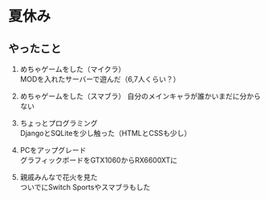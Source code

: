 # 夏休み
## やったこと
1. めちゃゲームをした（マイクラ）  
    MODを入れたサーバーで遊んだ（6,7人くらい？）
2. めちゃゲームをした（スマブラ）
   自分のメインキャラが誰かいまだに分からない  
4. ちょっとプログラミング  
   DjangoとSQLiteを少し触った（HTMLとCSSも少し）  
5. PCをアップグレード  
   グラフィックボードをGTX1060からRX6600XTに
     
6. 親戚みんなで花火を見た  
   ついでにSwitch Sportsやスマブラもした  

